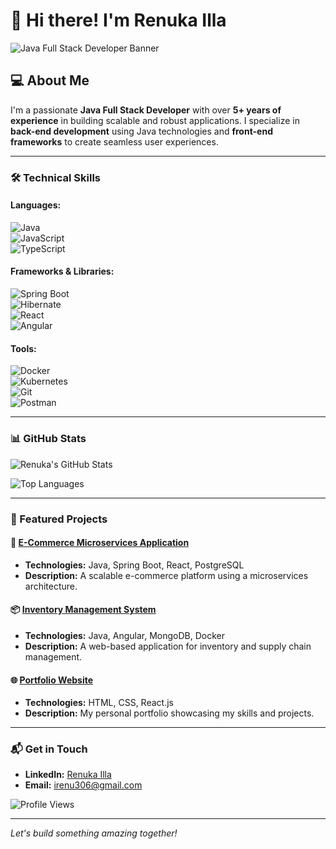 # 👋 Hi there! I'm Renuka Illa  

![Java Full Stack Developer Banner](https://raw.githubusercontent.com/renukailla/resources/main/profile_image.jpg)

## 💻 About Me
I'm a passionate **Java Full Stack Developer** with over **5+ years of experience** in building scalable and robust applications. I specialize in **back-end development** using Java technologies and **front-end frameworks** to create seamless user experiences.

---

### 🛠️ Technical Skills

#### **Languages:**
![Java](https://img.shields.io/badge/Java-ED8B00?style=for-the-badge&logo=java&logoColor=white)  
![JavaScript](https://img.shields.io/badge/JavaScript-F7DF1E?style=for-the-badge&logo=javascript&logoColor=black)  
![TypeScript](https://img.shields.io/badge/TypeScript-007ACC?style=for-the-badge&logo=typescript&logoColor=white)

#### **Frameworks & Libraries:**
![Spring Boot](https://img.shields.io/badge/Spring_Boot-6DB33F?style=for-the-badge&logo=spring&logoColor=white)  
![Hibernate](https://img.shields.io/badge/Hibernate-59666C?style=for-the-badge&logo=hibernate&logoColor=white)  
![React](https://img.shields.io/badge/React-61DAFB?style=for-the-badge&logo=react&logoColor=black)  
![Angular](https://img.shields.io/badge/Angular-DD0031?style=for-the-badge&logo=angular&logoColor=white)

#### **Tools:**
![Docker](https://img.shields.io/badge/Docker-2496ED?style=for-the-badge&logo=docker&logoColor=white)  
![Kubernetes](https://img.shields.io/badge/Kubernetes-326CE5?style=for-the-badge&logo=kubernetes&logoColor=white)  
![Git](https://img.shields.io/badge/Git-F05032?style=for-the-badge&logo=git&logoColor=white)  
![Postman](https://img.shields.io/badge/Postman-FF6C37?style=for-the-badge&logo=postman&logoColor=white)

---

### 📊 GitHub Stats

![Renuka's GitHub Stats](https://github-readme-stats.vercel.app/api?username=renukailla&show_icons=true&theme=radical)

![Top Languages](https://github-readme-stats.vercel.app/api/top-langs/?username=renukailla&layout=compact&theme=radical)

---

### 🌟 Featured Projects

#### 🚀 [E-Commerce Microservices Application](https://github.com/renukailla/ecommerce-microservices)
- **Technologies:** Java, Spring Boot, React, PostgreSQL
- **Description:** A scalable e-commerce platform using a microservices architecture.

#### 📦 [Inventory Management System](https://github.com/renukailla/inventory-management)
- **Technologies:** Java, Angular, MongoDB, Docker
- **Description:** A web-based application for inventory and supply chain management.

#### 🌐 [Portfolio Website](https://github.com/renukailla/portfolio-website)
- **Technologies:** HTML, CSS, React.js
- **Description:** My personal portfolio showcasing my skills and projects.

---

### 📬 Get in Touch

- **LinkedIn:** [Renuka Illa](https://www.linkedin.com/in/renukailla)  
- **Email:** irenu306@gmail.com

![Profile Views](https://komarev.com/ghpvc/?username=renukailla&color=blue)

---

*Let's build something amazing together!*

